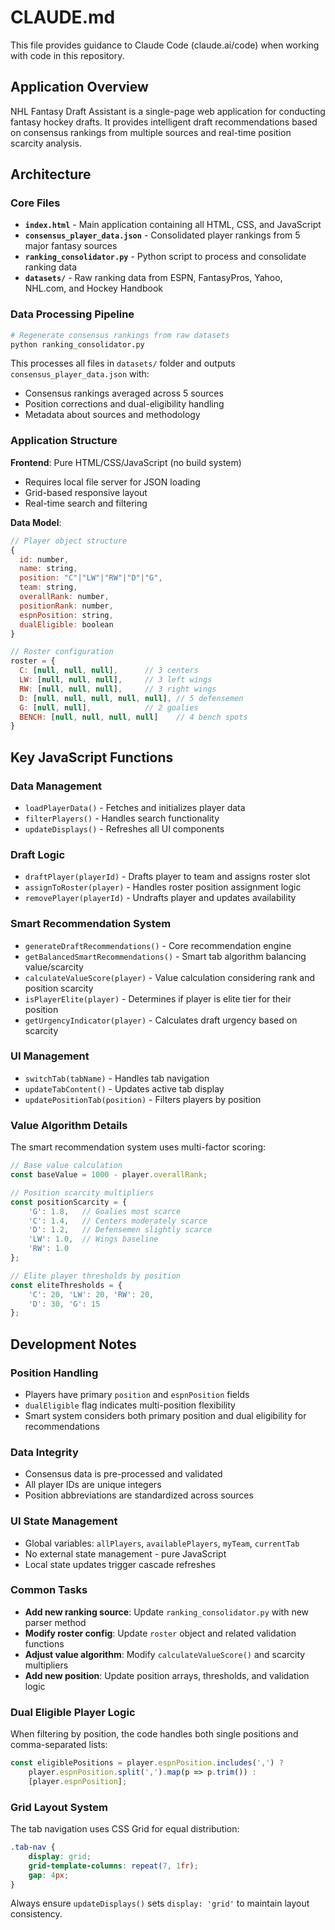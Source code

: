 # CLAUDE.md

This file provides guidance to Claude Code (claude.ai/code) when working with code in this repository.

## Application Overview

NHL Fantasy Draft Assistant is a single-page web application for conducting fantasy hockey drafts. It provides intelligent draft recommendations based on consensus rankings from multiple sources and real-time position scarcity analysis.

## Architecture

### Core Files
- **`index.html`** - Main application containing all HTML, CSS, and JavaScript
- **`consensus_player_data.json`** - Consolidated player rankings from 5 major fantasy sources
- **`ranking_consolidator.py`** - Python script to process and consolidate ranking data
- **`datasets/`** - Raw ranking data from ESPN, FantasyPros, Yahoo, NHL.com, and Hockey Handbook

### Data Processing Pipeline

```bash
# Regenerate consensus rankings from raw datasets
python ranking_consolidator.py
```

This processes all files in `datasets/` folder and outputs `consensus_player_data.json` with:
- Consensus rankings averaged across 5 sources
- Position corrections and dual-eligibility handling
- Metadata about sources and methodology

### Application Structure

**Frontend**: Pure HTML/CSS/JavaScript (no build system)
- Requires local file server for JSON loading
- Grid-based responsive layout
- Real-time search and filtering

**Data Model**:
```javascript
// Player object structure
{
  id: number,
  name: string,
  position: "C"|"LW"|"RW"|"D"|"G",
  team: string,
  overallRank: number,
  positionRank: number,
  espnPosition: string,
  dualEligible: boolean
}

// Roster configuration
roster = {
  C: [null, null, null],      // 3 centers
  LW: [null, null, null],     // 3 left wings
  RW: [null, null, null],     // 3 right wings
  D: [null, null, null, null, null], // 5 defensemen
  G: [null, null],            // 2 goalies
  BENCH: [null, null, null, null]    // 4 bench spots
}
```

## Key JavaScript Functions

### Data Management
- `loadPlayerData()` - Fetches and initializes player data
- `filterPlayers()` - Handles search functionality
- `updateDisplays()` - Refreshes all UI components

### Draft Logic
- `draftPlayer(playerId)` - Drafts player to team and assigns roster slot
- `assignToRoster(player)` - Handles roster position assignment logic
- `removePlayer(playerId)` - Undrafts player and updates availability

### Smart Recommendation System
- `generateDraftRecommendations()` - Core recommendation engine
- `getBalancedSmartRecommendations()` - Smart tab algorithm balancing value/scarcity
- `calculateValueScore(player)` - Value calculation considering rank and position scarcity
- `isPlayerElite(player)` - Determines if player is elite tier for their position
- `getUrgencyIndicator(player)` - Calculates draft urgency based on scarcity

### UI Management
- `switchTab(tabName)` - Handles tab navigation
- `updateTabContent()` - Updates active tab display
- `updatePositionTab(position)` - Filters players by position

### Value Algorithm Details

The smart recommendation system uses multi-factor scoring:

```javascript
// Base value calculation
const baseValue = 1000 - player.overallRank;

// Position scarcity multipliers
const positionScarcity = {
    'G': 1.8,   // Goalies most scarce
    'C': 1.4,   // Centers moderately scarce
    'D': 1.2,   // Defensemen slightly scarce
    'LW': 1.0,  // Wings baseline
    'RW': 1.0
};

// Elite player thresholds by position
const eliteThresholds = {
    'C': 20, 'LW': 20, 'RW': 20,
    'D': 30, 'G': 15
};
```

## Development Notes

### Position Handling
- Players have primary `position` and `espnPosition` fields
- `dualEligible` flag indicates multi-position flexibility
- Smart system considers both primary position and dual eligibility for recommendations

### Data Integrity
- Consensus data is pre-processed and validated
- All player IDs are unique integers
- Position abbreviations are standardized across sources

### UI State Management
- Global variables: `allPlayers`, `availablePlayers`, `myTeam`, `currentTab`
- No external state management - pure JavaScript
- Local state updates trigger cascade refreshes

### Common Tasks
- **Add new ranking source**: Update `ranking_consolidator.py` with new parser method
- **Modify roster config**: Update `roster` object and related validation functions
- **Adjust value algorithm**: Modify `calculateValueScore()` and scarcity multipliers
- **Add new position**: Update position arrays, thresholds, and validation logic

### Dual Eligible Player Logic
When filtering by position, the code handles both single positions and comma-separated lists:
```javascript
const eligiblePositions = player.espnPosition.includes(',') ?
    player.espnPosition.split(',').map(p => p.trim()) :
    [player.espnPosition];
```

### Grid Layout System
The tab navigation uses CSS Grid for equal distribution:
```css
.tab-nav {
    display: grid;
    grid-template-columns: repeat(7, 1fr);
    gap: 4px;
}
```

Always ensure `updateDisplays()` sets `display: 'grid'` to maintain layout consistency.